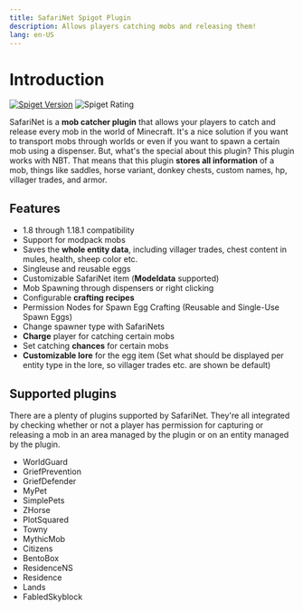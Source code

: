 ```yaml
---
title: SafariNet Spigot Plugin
description: Allows players catching mobs and releasing them!
lang: en-US
---
```

# Introduction

[![Spiget Version](https://img.shields.io/spiget/version/9732?label=spigot)](https://www.spigotmc.org/resources/safarinet-premium-mob-catcher-plugin.9732/)
![Spiget Rating](https://img.shields.io/spiget/rating/9732)

SafariNet is a **mob catcher plugin** that allows your players to catch and release every mob in the world of Minecraft. It's a nice solution if you want to transport mobs through worlds or even if you want to spawn a certain mob using a dispenser. But, what's the special about this plugin? This plugin works with NBT. That means that this plugin **stores all information** of a mob, things like saddles, horse variant, donkey chests, custom names, hp, villager trades, and armor.


## Features
* 1.8 through 1.18.1 compatibility
* Support for modpack mobs
* Saves the **whole entity data**, including villager trades, chest content in mules, health, sheep color etc.
* Singleuse and reusable eggs
* Customizable SafariNet item (**Modeldata** supported)
* Mob Spawning through dispensers or right clicking
* Configurable **crafting recipes**
* Permission Nodes for Spawn Egg Crafting (Reusable and Single-Use Spawn Eggs)
* Change spawner type with SafariNets
* **Charge** player for catching certain mobs
* Set catching **chances** for certain mobs
* **Customizable lore** for the egg item (Set what should be displayed per entity type in the lore, so villager trades etc. are shown be default)

## Supported plugins

There are a plenty of plugins supported by SafariNet. They're all integrated by checking whether or not a player has permission for capturing or releasing a mob in an area managed by the plugin or on an entity managed by the plugin.

- WorldGuard
- GriefPrevention
- GriefDefender
- MyPet
- SimplePets
- ZHorse
- PlotSquared
- Towny
- MythicMob
- Citizens
- BentoBox
- ResidenceNS
- Residence
- Lands
- FabledSkyblock
